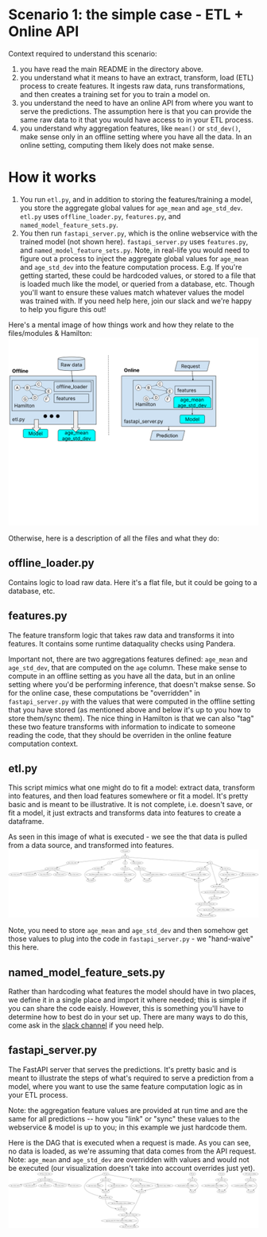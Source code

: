 # Scenario 1: the simple case - ETL + Online API

Context required to understand this scenario:
1. you have read the main README in the directory above.
2. you understand what it means to have an extract, transform, load (ETL) process to create features. It ingests raw data,
runs transformations, and then creates a training set for you to train a model on.
3. you understand the need to have an online API from where you want to serve the predictions. The assumption here is
that you can provide the same raw data to it that you would have access to in your ETL process.
4. you understand why aggregation features, like `mean()` or `std_dev()`, make sense only in an
offline setting where you have all the data. In an online setting, computing them likely does not make sense.

# How it works

1. You run `etl.py`, and in addition to storing the features/training a model, you store the aggregate global values
for `age_mean` and `age_std_dev`. `etl.py` uses `offline_loader.py`, `features.py`, and `named_model_feature_sets.py`.
2. You then run `fastapi_server.py`, which is the online webservice with the trained model (not shown here). `fastapi_server.py`
uses `features.py`, and `named_model_feature_sets.py`.
Note, in real-life you would need to figure out a process to inject the aggregate global values for `age_mean` and `age_std_dev`
into the feature computation process. E.g. If you're getting started, these could be hardcoded values, or stored to a file that
is loaded much like the model, or queried from a database, etc. Though you'll want
to ensure these values match whatever values the model was trained with. If you need help here, join our slack and we're happy to help you figure this out!

Here's a mental image of how things work and how they relate to the files/modules & Hamilton:
![offline-online-image](FeaturesExampleScenario1.svg?sanitize=True)


Otherwise, here is a description of all the files and what they do:

## offline_loader.py
Contains logic to load raw data. Here it's a flat file, but it could be going
to a database, etc.

## features.py
The feature transform logic that takes raw data and transforms it into features. It contains some runtime
dataquality checks using Pandera.

Important not, there are two aggregations features defined: `age_mean` and `age_std_dev`, that are computed on the
`age` column. These make sense to compute in an offline setting as you have all the data, but in an online setting where
you'd be performing inference, that doesn't makse sense. So for the online case, these computations be "overridden" in
`fastapi_server.py` with the values that were computed in the offline setting that you have stored (as mentioned above
and below it's up to you how to store them/sync them). The nice thing in Hamilton is that we can also "tag" these two
feature transforms with information to indicate to someone reading the code, that they should be overriden in the
online feature computation context.

## etl.py
This script mimics what one might do to fit a model: extract data, transform into features,
and then load features somewhere or fit a model. It's pretty basic and is meant
to be illustrative. It is not complete, i.e. doesn't save, or fit a model, it just extracts and transforms data
into features to create a dataframe.

As seen in this image of what is executed - we see the that data is pulled from a data source, and transformed into features.
![offline execution](offline_execution.dot.png)

Note, you need to store `age_mean` and
`age_std_dev` and then somehow get those values to plug into the code in `fastapi_server.py` - we "hand-waive" this here.

## named_model_feature_sets.py
Rather than hardcoding what features the model should have in two places, we define
it in a single place and import it where needed; this is simple if you can share the code eaisly.
However, this is something you'll have to determine how to best do in your set up. There are many ways to do this,
come ask in the [slack channel](https://join.slack.com/t/hamilton-opensource/shared_invite/zt-1bjs72asx-wcUTgH7q7QX1igiQ5bbdcg)
if you need help.

## fastapi_server.py
The FastAPI server that serves the predictions. It's pretty basic and is meant to
illustrate the steps of what's required to serve a prediction from a model, where
you want to use the same feature computation logic as in your ETL process.

Note: the aggregation feature values are provided at run time and are the same
for all predictions -- how you "link" or "sync" these values to the webservice & model
is up to you; in this example we just hardcode them.

Here is the DAG that is executed when a request is made. As you can see, no data is loaded, as we're assuming
that data comes from the API request. Note: `age_mean` and `age_std_dev` are overridden with values and would
not be executed (our visualization doesn't take into account overrides just yet).
![online execution](online_execution.dot.png)
